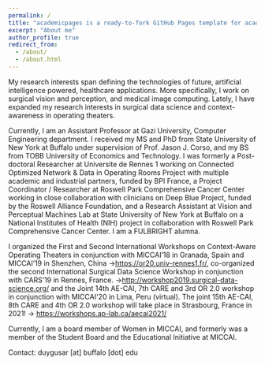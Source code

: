 ```yaml
---
permalink: /
title: "academicpages is a ready-to-fork GitHub Pages template for academic personal websites"
excerpt: "About me"
author_profile: true
redirect_from: 
  - /about/
  - /about.html
---
```


My research interests span defining the technologies of future, artificial intelligence powered, healthcare applications. More specifically, I work on surgical vision and perception, and medical image computing. Lately, I have expanded my research interests in surgical data science and context-awareness in operating theaters.

Currently, I am an Assistant Professor at Gazi University, Computer Engineering department. I received my MS and PhD from State University of New York at Buffalo under supervision of Prof. Jason J. Corso, and my BS from TOBB University of Economics and Technology. I was formerly a Post-doctoral Researcher at Universite de Rennes 1 working on Connected Optimized Network & Data in Operating Rooms Project with multiple academic and industrial partners, funded by BPI France, a Project Coordinator / Researcher at Roswell Park Comprehensive Cancer Center working in close collaboration with clinicians on Deep Blue Project, funded by the Roswell Alliance Foundation, and a Research Assistant at Vision and Perceptual Machines Lab at State University of New York at Buffalo on a National Institutes of Health (NIH) project in collaboration with Roswell Park Comprehensive Cancer Center. I am a FULBRIGHT alumna.

I organized the First and Second International Workshops on Context-Aware Operating Theaters in conjunction with MICCAI’18 in Granada, Spain and MICCAI’19 in Shenzhen, China ->https://or20.univ-rennes1.fr/, co-organized the second International Surgical Data Science Workshop in conjunction with CARS’19 in Rennes, France. ->http://workshop2019.surgical-data-science.org/ and the Joint 14th AE-CAI, 7th CARE and 3rd OR 2.0 workshop in conjunction with MICCAI'20 in Lima, Peru (virtual).
The joint 15th AE-CAI, 8th CARE and 4th OR 2.0 workshop will take place in Strasbourg, France in 2021! -> https://workshops.ap-lab.ca/aecai2021/

Currently, I am a board member of Women in MICCAI, and formerly was a member of the Student Board and the Educational Initiative at MICCAI.

Contact: duygusar [at] buffalo [dot] edu
